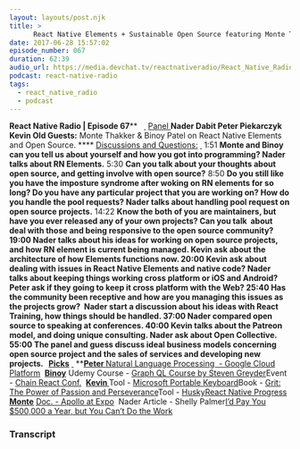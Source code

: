```yaml
---
layout: layouts/post.njk
title: >
      React Native Elements + Sustainable Open Source featuring Monte Thakkar & Binoy Patel
date: 2017-06-28 15:57:02
episode_number: 067
duration: 62:39
audio_url: https://media.devchat.tv/reactnativeradio/React_Native_Radio_Episode_67.mp3
podcast: react-native-radio
tags: 
  - react_native_radio
  - podcast
---
```


 **React Native Radio | Episode 67**** &nbsp; ****<u> </u>**** <u>Panel </u> **Nader Dabit Peter Piekarczyk Kevin Old Guests:** Monte Thakker & Binoy Patel on React Native Elements and Open Source. **** <u>Discussions and Questions:</u> ****<u> </u>**** 1:51 **Monte and Binoy can you tell us about yourself and how you got into programming? Nader talks about RN Elements.** 5:30 **Can you talk about your thoughts about open source, and getting involve with open source?** 8:50 **Do you still like you have the imposture syndrome after woking on RN elements for so long? Do you have any particular project that you are working on? How do you handle the pool requests? Nader talks about handling pool request on open source projects.** 14:22 **Know the both of you are maintainers, but have you ever released any of your own projects? Can you talk&nbsp; about deal with those and being responsive to the open source community?** &nbsp; ****19:00** Nader talks about his ideas for working on open source projects, and how RN element is current being managed. Kevin ask about the architecture of how Elements functions now. **20:00** Kevin ask about dealing with issues in React Native Elements and native code? Nader talks about keeping things working cross platform or iOS and Android? Peter ask if they going to keep it cross platform with the Web? **25:40** Has the community been receptive and how are you managing this issues as the projects grow?&nbsp; Nader start a discussion about his ideas with React Training, how things should be handled. **37:00** Nader compared open source to speaking at conferences. **40:00** Kevin talks about the Patreon model, and doing unique consulting. Nader ask about Open Collective. **55:00** The panel and guess discuss ideal business models concerning open source project and the sales of services and developing new projects. &nbsp; **<u>Picks</u>**** <u> </u> ****<u>Peter </u>** [Natural Language Processing&nbsp; - Google Cloud Platform](https://cloud.google.com/natural-language/)&nbsp; **<u>Binoy</u>** Udemy Course - [Graph QL Course by Steven Greyder](https://www.udemy.com/graphql-with-react-course/)Event - [Chain React Conf.](https://infinite.red/ChainReactConf)&nbsp; **<u>Kevin </u>** Tool - [Microsoft Portable Keyboard](https://www.microsoft.com/accessories/en-us/products/keyboards/universal-foldable-keyboard/gu5-00001)Book - [Grit: The Power of Passion and Perseverance](https://www.amazon.com/Grit-Passion-Perseverance-Angela-Duckworth/dp/1501111108)Tool - [Husky](https://github.com/typicode/husky)[React Native Progress](https://github.com/oblador/react-native-progress)&nbsp; **<u>Monte</u>** [Doc. - Apollo at Expo](https://dev-blog.apollodata.com/using-graphql-apollo-at-expo-4c1f21f0f115)&nbsp; Nader Article - Shelly Palmer[I’d Pay You $500,000 a Year, but You Can’t Do the Work](https://www.shellypalmer.com/2017/04/id-pay-500000-year-cant-work/)

### Transcript


